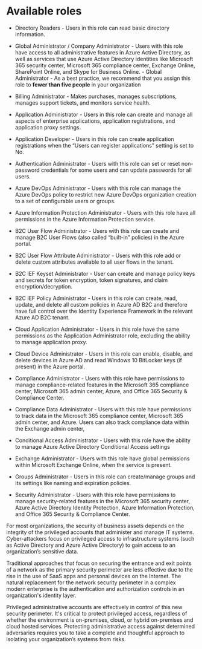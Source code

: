 # Available roles

- Directory Readers - Users in this role can read basic directory information.

- Global Administrator / Company Administrator - Users with this role have access to all administrative features in Azure Active Directory, as well as services that use Azure Active Directory identities like Microsoft 365 security center, Microsoft 365 compliance center, Exchange Online, SharePoint Online, and Skype for Business Online. - Global Administrator - As a best practice, we recommend that you assign this role to **fewer than five people** in your organization

- Billing Administrator - Makes purchases, manages subscriptions, manages support tickets, and monitors service health.


- Application Administrator - Users in this role can create and manage all aspects of enterprise applications, application registrations, and application proxy settings.

- Application Developer - Users in this role can create application registrations when the “Users can register applications” setting is set to No.

- Authentication Administrator - Users with this role can set or reset non-password credentials for some users and can update passwords for all users.

- Azure DevOps Administrator - Users with this role can manage the Azure DevOps policy to restrict new Azure DevOps organization creation to a set of configurable users or groups.

- Azure Information Protection Administrator - Users with this role have all permissions in the Azure Information Protection service.

- B2C User Flow Administrator - Users with this role can create and manage B2C User Flows (also called “built-in” policies) in the Azure portal.

- B2C User Flow Attribute Administrator - Users with this role add or delete custom attributes available to all user flows in the tenant.

- B2C IEF Keyset Administrator - User can create and manage policy keys and secrets for token encryption, token signatures, and claim encryption/decryption.

- B2C IEF Policy Administrator - Users in this role can create, read, update, and delete all custom policies in Azure AD B2C and therefore have full control over the Identity Experience Framework in the relevant Azure AD B2C tenant.

- Cloud Application Administrator - Users in this role have the same permissions as the Application Administrator role, excluding the ability to manage application proxy.

- Cloud Device Administrator - Users in this role can enable, disable, and delete devices in Azure AD and read Windows 10 BitLocker keys (if present) in the Azure portal.

- Compliance Administrator - Users with this role have permissions to manage compliance-related features in the Microsoft 365 compliance center, Microsoft 365 admin center, Azure, and Office 365 Security & Compliance Center.

- Compliance Data Administrator - Users with this role have permissions to track data in the Microsoft 365 compliance center, Microsoft 365 admin center, and Azure. Users can also track compliance data within the Exchange admin center,

- Conditional Access Administrator - Users with this role have the ability to manage Azure Active Directory Conditional Access settings

- Exchange Administrator - Users with this role have global permissions within Microsoft Exchange Online, when the service is present.

- Groups Administrator - Users in this role can create/manage groups and its settings like naming and expiration policies.

- Security Administrator - Users with this role have permissions to manage security-related features in the Microsoft 365 security center, Azure Active Directory Identity Protection, Azure Information Protection, and Office 365 Security & Compliance Center.

For most organizations, the security of business assets depends on the integrity of the privileged accounts that administer and manage IT systems. Cyber-attackers focus on privileged access to infrastructure systems (such as Active Directory and Azure Active Directory) to gain access to an organization’s sensitive data.

Traditional approaches that focus on securing the entrance and exit points of a network as the primary security perimeter are less effective due to the rise in the use of SaaS apps and personal devices on the Internet. The natural replacement for the network security perimeter in a complex modern enterprise is the authentication and authorization controls in an organization's identity layer.

Privileged administrative accounts are effectively in control of this new security perimeter. It's critical to protect privileged access, regardless of whether the environment is on-premises, cloud, or hybrid on-premises and cloud hosted services. Protecting administrative access against determined adversaries requires you to take a complete and thoughtful approach to isolating your organization’s systems from risks.
